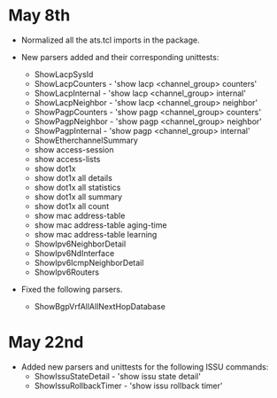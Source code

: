 # May 8th

* Normalized all the ats.tcl imports in the package.

* New parsers added and their corresponding unittests:
	* ShowLacpSysId
	* ShowLacpCounters - 'show lacp <channel_group> counters'
	* ShowLacpInternal - 'show lacp <channel_group> internal'
	* ShowLacpNeighbor - 'show lacp <channel_group> neighbor'
	* ShowPagpCounters - 'show pagp <channel_group> counters'
	* ShowPagpNeighbor - 'show pagp <channel_group> neighbor'
	* ShowPagpInternal - 'show pagp <channel_group> internal'
	* ShowEtherchannelSummary
	* show access-session
	* show access-lists
	* show dot1x
	* show dot1x all details
	* show dot1x all statistics
	* show dot1x all summary
	* show dot1x all count
	* show mac address-table
	* show mac address-table aging-time
	* show mac address-table learning
	* ShowIpv6NeighborDetail
	* ShowIpv6NdInterface
	* ShowIpv6IcmpNeighborDetail
	* ShowIpv6Routers

* Fixed the following parsers.
	* ShowBgpVrfAllAllNextHopDatabase

# May 22nd

* Added new parsers and unittests for the following ISSU commands:
    * ShowIssuStateDetail - 'show issu state detail'
    * ShowIssuRollbackTimer - 'show issu rollback timer'

